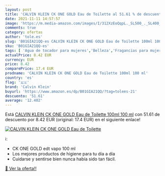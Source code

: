 ```yaml
---
layout: post
title: 'CALVIN KLEIN CK ONE GOLD Eau de Toilette al 51.61 % de descuento'
date: 2021-11-11 14:57:57
image: 'https://m.media-amazon.com/images/I/312XzEoQqpL._SL500_._SL400_.jpg'
comments: true
category: ofertas
author: 'tole.es'
slug: 'B01GIA21QQ-es CALVIN KLEIN CK ONE GOLD Eau de Toilette 100ml 100 ml'
sku: 'B01GIA21QQ-es'
tags: [ 'Agua de tocador para mujeres','Belleza','Fragancias para mujeres','Perfumes y fragancias','calvin klein','de','eau','toilette', ]
actualPrice: 8.42 EUR
currency: EUR
price: 8.42
comparePrice: 17.4 EUR
prodname: 'CALVIN KLEIN CK ONE GOLD Eau de Toilette 100ml 100 ml'
country: 'es'
flag: '🇪🇸'
brand: 'Calvin Klein'
buyurl: 'https://www.amazon.es/dp/B01GIA21QQ/?tag=tolees-21'
descuento: '51.61'
average: '12.402'
---
```


Está [CALVIN KLEIN CK ONE GOLD Eau de Toilette 100ml 100 ml](https://www.amazon.es/dp/B01GIA21QQ/?tag=tolees-21) con 51.61 de descuento por 8.42 EUR (original: 17.4 EUR) en el siguiente enlace!

[![CALVIN KLEIN CK ONE GOLD Eau de Toilette](https://m.media-amazon.com/images/I/312XzEoQqpL._SL500_._SL400_.jpg)](https://www.amazon.es/dp/B01GIA21QQ/?tag=tolees-21)

ℹ️:

- CK ONE GOLD edt vapo 100 ml
- Los mejores productos de higiene para tu día a día
- Cuidarse y sentirse bien nunca había sido tan fácil.

[🛒 Ver la oferta!!](https://www.amazon.es/dp/B01GIA21QQ/?tag=tolees-21)
